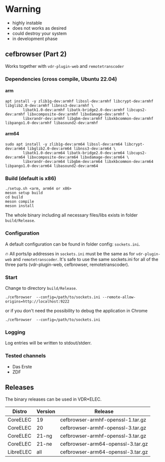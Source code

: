 # Warning
- highly instable 
- does not works as desired 
- could destroy your system 
- in development phase


## cefbrowser (Part 2)
Works together with ```vdr-plugin-web``` and ```remotetranscoder```

### Dependencies (cross compile, Ubuntu 22.04)
#### arm
```
apt install -y zlib1g-dev:armhf libssl-dev:armhf libcrypt-dev:armhf libglib2.0-dev:armhf libnss3-dev:armhf \
        libatk1.0-dev:armhf libatk-bridge2.0-dev:armhf libcups2-dev:armhf libxcomposite-dev:armhf libxdamage-dev:armhf \
        libxrandr-dev:armhf libgbm-dev:armhf libxkbcommon-dev:armhf libpango1.0-dev:armhf libasound2-dev:armhf
```

#### arm64
```
sudo apt install -y zlib1g-dev:arm64 libssl-dev:arm64 libcrypt-dev:arm64 libglib2.0-dev:arm64 libnss3-dev:arm64 \
        libatk1.0-dev:arm64 libatk-bridge2.0-dev:arm64 libcups2-dev:arm64 libxcomposite-dev:arm64 libxdamage-dev:arm64 \
        libxrandr-dev:arm64 libgbm-dev:arm64 libxkbcommon-dev:arm64 libpango1.0-dev:arm64 libasound2-dev:arm64
```

### Build (default is x86)
```
./setup.sh <arm, arm64 or x86>
meson setup build
cd build
meson compile
meson install
```
The whole binary including all necessary files/libs exists in folder ```build/Release```.

### Configuration
A default configuration can be found in folder config: ```sockets.ini```.

:fire: All ports/ip addresses in ```sockets.ini``` must be the same as for ```vdr-plugin-web``` and ```remotetranscoder```.
It's safe to use the same sockets.ini for all of the three parts (vdr-plugin-web, cefbrowser, remotetranscoder). 

### Start
Change to directory ```build/Release```.

```./cefbrowser  --config=/path/to/sockets.ini --remote-allow-origins=http://localhost:9222```

or if you don't need the possibility to debug the application in Chrome

```./cefbrowser  --config=/path/to/sockets.ini```

### Logging
Log entries will be written to stdout/stderr.

### Tested channels
- Das Erste
- ZDF

## Releases
The binary releases can be used in VDR*ELEC.

| Distro     | Version | Release                           |
|------------|---------|-----------------------------------|
| CoreELEC   | 19      | cefbrowser-armhf-openssl-1.tar.gz |
| CoreELEC   | 20      | cefbrowser-armhf-openssl-3.tar.gz |
| CoreELEC   | 21-ng   | cefbrowser-armhf-openssl-3.tar.gz |
| CoreELEC   | 21-ne   | cefbrowser-arm64-openssl-3.tar.gz |
| LibreELEC  | all     | cefbrowser-arm64-openssl-3.tar.gz |
